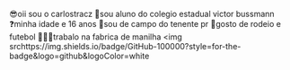 😎oii sou o carlostracz
📒sou aluno do colegio estadual victor bussmann
❓minha idade e 16 anos
🚩sou de campo do tenente pr
🐴gosto de rodeio e futebol
👨🏻‍🏭trabalo na fabrica de manilha
<img srchttps://img.shields.io/badge/GitHub-100000?style=for-the-badge&logo=github&logoColor=white       
